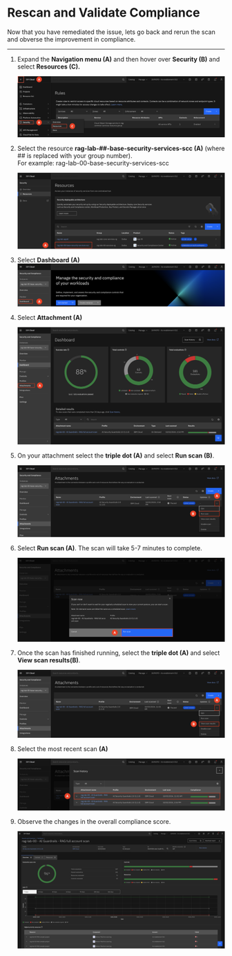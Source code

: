 # Rescan and Validate Compliance 

Now that you have remediated the issue, lets go back and rerun the scan and obverse the improvement in compliance.

---

1. Expand the **Navigation menu (A)** and then hover over **Security (B)** and select **Resources (C).**

    ![alt text](../images/2.4.1-new.png)

2. Select the resource **rag-lab-##-base-security-services-scc (A)** (where ## is replaced with your group number). <br>
For example: rag-lab-00-base-security-services-scc

   ![alt text](../images/2.4.2-new.png)

3. Select **Dashboard (A)**
   ![alt text](../images/2.4.3-new.png)

4. Select **Attachment (A)**

    ![alt text](../images/2.4.4-new.png)

5. On your attachment select the **triple dot (A)** and select **Run scan (B)**.

    ![alt text](../images/2.4.5-new.png)

6. Select **Run scan (A)**. The scan will take 5-7 minutes to complete. 

    ![alt text](../images/2.4.6-new.png)

7. Once the scan has finished running, select the **triple dot (A)** and select **View scan results(B)**.

    ![alt text](../images/2.4.7-new.png)

8. Select the most recent scan **(A)**

    ![alt text](../images/2.4.8-new.png)

9. Observe the changes in the overall compliance score.

    ![alt text](../images/2.4.9-new.png)